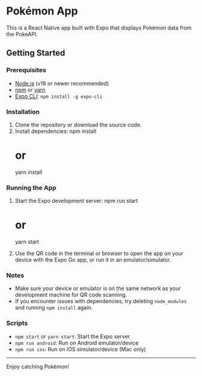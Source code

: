 # Pokémon App

This is a React Native app built with Expo that displays Pokémon data from the PokeAPI.

## Getting Started

### Prerequisites
- [Node.js](https://nodejs.org/) (v18 or newer recommended)
- [npm](https://www.npmjs.com/) or [yarn](https://yarnpkg.com/)
- [Expo CLI](https://docs.expo.dev/get-started/installation/): `npm install -g expo-cli`


### Installation
1. Clone the repository or download the source code.
2. Install dependencies:
   npm install
   # or
   yarn install

### Running the App
1. Start the Expo development server:
   npm run start
   # or
   yarn start
   
2. Use the QR code in the terminal or browser to open the app on your device with the Expo Go app, or run it in an emulator/simulator.

### Notes
- Make sure your device or emulator is on the same network as your development machine for QR code scanning.
- If you encounter issues with dependencies, try deleting `node_modules` and running `npm install` again.

### Scripts
- `npm start` or `yarn start`: Start the Expo server
- `npm run android`: Run on Android emulator/device
- `npm run ios`: Run on iOS simulator/device (Mac only)

---

Enjoy catching Pokémon!

